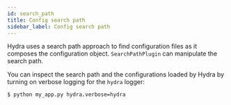 ```yaml
---
id: search_path
title: Config search path
sidebar_label: Config search path
---
```


Hydra uses a search path approach to find configuration files as it composes the configuration object.
`SearchPathPlugin` can manipulate the search path.

You can inspect the search path and the configurations loaded by Hydra by turning on verbose logging for the `hydra` logger:

```text
$ python my_app.py hydra.verbose=hydra
```